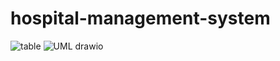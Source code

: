 # hospital-management-system
![table](https://github.com/InsafAmer01/hospital-management-system/assets/111234991/a2e4d2f0-7db1-4cb9-b5e2-ee06d4192c1d)
![UML drawio](https://github.com/InsafAmer01/hospital-management-system/assets/111234991/cea1c3ab-60de-4749-b797-8fe8ea23a24d)
